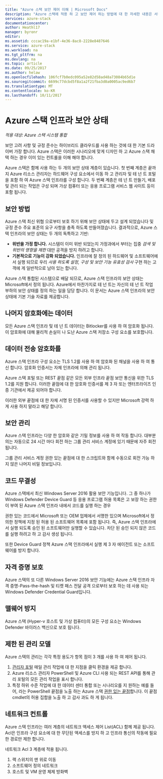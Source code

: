 ```yaml
---
title: "Azure 스택 보안 제어 이해 | Microsoft Docs"
description: "Azure 스택에 적용 하 고 보안 제어 하는 방법에 대 한 자세한 내용은 서비스 관리자는"
services: azure-stack
documentationcenter: 
author: Heathl17
manager: byronr
editor: 
ms.assetid: cccac19a-e1bf-4e36-8ac8-2228e8487646
ms.service: azure-stack
ms.workload: na
ms.tgt_pltfrm: na
ms.devlang: na
ms.topic: article
ms.date: 09/25/2017
ms.author: helaw
ms.openlocfilehash: 106fcf7b0edc095a52e82d58ad48a73084b65d1e
ms.sourcegitcommit: 6699c77dcbd5f8a1a2f21fba3d0a0005ac9ed6b7
ms.translationtype: MT
ms.contentlocale: ko-KR
ms.lasthandoff: 10/11/2017
---
```

# <a name="azure-stack-infrastructure-security-posture"></a>Azure 스택 인프라 보안 상태

*적용 대상: Azure 스택 시스템 통합*

보안 고려 사항 및 규정 준수는 하이브리드 클라우드를 사용 하는 것에 대 한 기본 드라이버 가장 합니다. Azure 스택은 이러한 시나리오에 맞게 디자인 하 고 Azure 스택 채택 하는 경우 이미 있는 컨트롤을 이해 해야 합니다.

Azure 스택은 함께 사용 하는 두 개의 보안 상태 계층이 있습니다. 첫 번째 계층은 끝까지 Azure 리소스 관리자는 하드웨어 구성 요소에서 이동 하 고 관리자 및 테 넌 트 포털을 포함 하 여 Azure 스택 인프라를 구성 합니다. 두 번째 계층은 테 넌 트 만들기, 배포 및 관리 되는 작업은 구성 되며 가상 컴퓨터 또는 응용 프로그램 서비스 웹 사이트 등이 포함 됩니다.  

## <a name="security-approach"></a>보안 방법
Azure 스택 최신 위협 으로부터 보호 하기 위해 보안 상태에 두고 설계 되었습니다 및 규정 준수 주요 표준의 요구 사항을 충족 하도록 만들어졌습니다. 결과적으로, Azure 스택 인프라의 보안 상태는 두 개의 독특하고 기반:

 - **위반을 가정 합니다.** 시스템이 이미 위반 되었는지 가정과에서 부터는 집중 *검색 및 위반의 영향을 제한* 대만 공격을 방지 하려고 합니다. 
 - **기본적으로 기능이 강화 되었습니다.**  인프라에 잘 정의 된 하드웨어 및 소프트웨어에서 실행 되므로 우리 *사용 하도록 설정, 구성 및 보안 기능 유효성 검사* 구현 하는 고객에 게 일반적으로 남아 있는 합니다.

Azure 스택 통합된 시스템으로 배달 되므로, Azure 스택 인프라의 보안 상태는 Microsoft에서 정의 됩니다.  Azure에서 마찬가지로 테 넌 트는 자신의 테 넌 트 작업 부하의 보안 상태를 정의 하는 일을 담당 합니다. 이 문서는 Azure 스택 인프라의 보안 상태에 기본 기술 자료를 제공합니다.

## <a name="data-at-rest-encryption"></a>나머지 암호화에는 데이터
모든 Azure 스택 인프라 및 테 넌 트 데이터는 Bitlocker를 사용 하 여 암호화 됩니다. 이 암호화에 대해 물리적 손실이 나 도난 Azure 스택 저장소 구성 요소를 보호합니다. 

## <a name="data-in-transit-encryption"></a>데이터 전송 암호화를
Azure 스택 인프라 구성 요소는 TLS 1.2를 사용 하 여 암호화 된 채널을 사용 하 여 통신 합니다. 암호화 인증서는 자체 인프라에 의해 관리 됩니다. 

Azure 스택 포털 또는 REST 끝점 같은 모든 외부 인프라 끝점 보안 통신을 위한 TLS 1.2를 지원 합니다. 이러한 끝점에 대 한 암호화 인증서를 제 3 자 또는 엔터프라이즈 인증 기관에서 제공 되어야 합니다. 

이러한 외부 끝점에 대 한 자체 서명 된 인증서를 사용할 수 있지만 Microsoft 강력 하 게 사용 하지 말라고 해당 합니다. 

## <a name="secret-management"></a>보안 관리
Azure 스택 인프라는 다양 한 암호와 같은 기밀 정보를 사용 하 여 작동 합니다. 대부분의는 자동으로 24 시간 마다 회전 하는 그룹 관리 서비스 계정에 있기 때문에 자주 회전 됩니다.

그룹 관리 서비스 계정 권한 있는 끝점에 대 한 스크립트와 함께 수동으로 회전 가능 하지 않은 나머지 비밀 정보입니다.

## <a name="code-integrity"></a>코드 무결성
Azure 스택에서 최신 Windows Server 2016 활용 보안 기능입니다. 그 중 하나가 Windows Defender Device Guard 등 응용 프로그램 허용 목록은 고 보장 하는 권한이 부여 된 Azure 스택 인프라 내에서 코드를 실행 하는 경우 

권한 있는 코드에서 Microsoft 또는 OEM 업체에서 서명한 있으며 Microsoft에서 정의한 정책에 지정 된 허용 된 소프트웨어 목록에 포함 됩니다. 즉, Azure 스택 인프라에서 실행 되도록 승인 된 소프트웨어만 실행할 수 있습니다. 차단 된 승인 되지 않은 코드를 실행 하려고 하 고 감사 생성 됩니다.

또한 Device Guard 정책 Azure 스택 인프라에서 실행 제 3 자 에이전트 또는 소프트웨어를 방지 합니다.

## <a name="credential-guard"></a>자격 증명 보호
Azure 스택의 또 다른 Windows Server 2016 보안 기능에는 Azure 스택 인프라 자격 증명-Pass-the-hash 및 티켓 패스 전달 공격 으로부터 보호 하는 데 사용 되는 Windows Defender Credential Guard입니다.

## <a name="antimalware"></a>맬웨어 방지
Azure 스택 (Hyper-v 호스트 및 가상 컴퓨터)의 모든 구성 요소는 Windows Defender 바이러스 백신으로 보호 됩니다.

## <a name="constrained-administration-model"></a>제한 된 관리 모델
Azure 스택의 관리는 각각 특정 용도가 항목 점이 3 개를 사용 하 여 제어 됩니다. 
1. [관리자 포털](azure-stack-manage-portals.md) 매일 관리 작업에 대 한 지점을 클릭 환경을 제공 합니다.
2. Azure 리소스 관리자 PowerShell 및 Azure CLI 사용 되는 REST API를 통해 관리 포털의 모든 관리 작업을 표시 합니다. 
3. 특정 하위 수준 작업에 대 한 데이터 센터 통합 또는 시나리오를 지 원하는 예를 들어, 라는 PowerShell 끝점을 노출 하는 Azure 스택 [권한 있는 끝점](azure-stack-privileged-endpoint.md)합니다. 이 끝점 cmdlet의 허용 집합을 노출 하 고 감사 과도 하 게 됩니다.

## <a name="network-controls"></a>네트워크 컨트롤
Azure 스택 인프라는 여러 계층의 네트워크 액세스 제어 List(ACL) 함께 제공 됩니다.  Acl은 인프라 구성 요소에 대 한 무단된 액세스를 방지 하 고 인프라 통신의 작동에 필요한 경로만 제한 합니다. 

네트워크 Acl 3 계층에 적용 됩니다.
1.  랙 스위치의 맨 위로 이동
2.  소프트웨어 정의 네트워크
3.  호스트 및 VM 운영 체제 방화벽 


